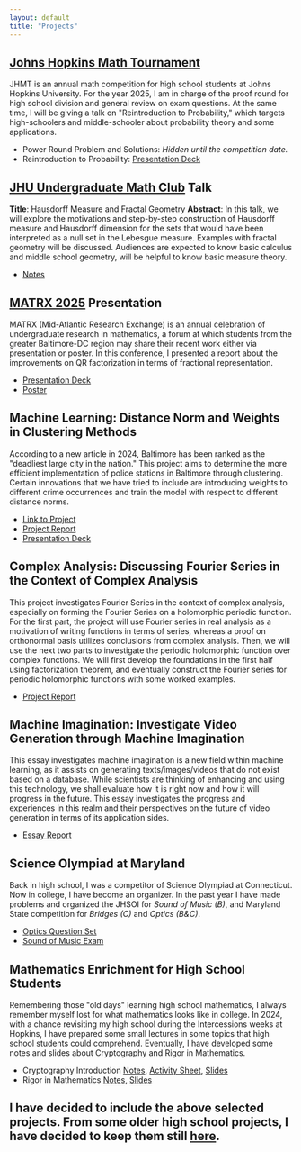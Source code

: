 ```yaml
---
layout: default
title: "Projects"
---
```


## [Johns Hopkins Math Tournament](https://www.johnshopkinsmathtournament.com/jhmt-2025)

JHMT is an annual math competition for high school students at Johns Hopkins University. For the year 2025, I am in charge of the proof round for high school division and general review on exam questions. At the same time, I will be giving a talk on "Reintroduction to Probability," which targets high-schoolers and middle-schooler about probability theory and some applications.
- Power Round Problem and Solutions: *Hidden until the competition date.*
- Reintroduction to Probability: [Presentation Deck](/files/Reintro-Prob.pdf)

## [JHU Undergraduate Math Club](https://sites.google.com/view/jhu-mathclub/seminar#h.s4zw0qfokek4) Talk

**Title**: Hausdorff Measure and Fractal Geometry
**Abstract**: In this talk, we will explore the motivations and step-by-step construction of Hausdorff measure and Hausdorff dimension for the sets that would have been interpreted as a null set in the Lebesgue measure. Examples with fractal geometry will be discussed. Audiences are expected to know basic calculus and middle school geometry, will be helpful to know basic measure theory.
- [Notes](/files/math-club-talk.pdf)

## [MATRX 2025](https://www.ams.jhu.edu/matrx2025/to-present/) Presentation

MATRX (Mid-Atlantic Research Exchange) is an annual celebration of undergraduate research in mathematics, a forum at which students from the greater Baltimore-DC region may share their recent work either via presentation or poster. In this conference, I presented a report about the improvements on QR factorization in terms of fractional representation.
- [Presentation Deck](/files/matrx-slide.pdf)
- [Poster](/files/matrx-poster.pdf)

## Machine Learning: Distance Norm and Weights in Clustering Methods

According to a new article in 2024, Baltimore has been ranked as the "deadliest large city in the nation." This project aims to determine the more efficient implementation of police stations in Baltimore through clustering. Certain innovations that we have tried to include are introducing weights to different crime occurrences and train the model with respect to different distance norms.
- [Link to Project](https://james-guo-03.github.io/ML-F24-Project/)
- [Project Report](https://james-guo-03.github.io/ML-F24-Project/files/ML_Report.pdf)
- [Presentation Deck](https://james-guo-03.github.io/ML-F24-Project/files/ML_Slides.pdf)

## Complex Analysis: Discussing Fourier Series in the Context of Complex Analysis

This project investigates Fourier Series in the context of complex analysis, especially on forming the Fourier Series on a holomorphic periodic function. For the first part, the project will use Fourier series in real analysis as a motivation of writing functions in terms of series, whereas a proof on orthonormal basis utilizes conclusions from complex analysis. Then, we will use the next two parts to investigate the periodic holomorphic function over complex functions. We will first develop the foundations in the first half using factorization theorem, and eventually construct the Fourier series for periodic holomorphic functions with some worked examples.
- [Project Report](/files/complex_analysis-final.pdf)

## Machine Imagination: Investigate Video Generation through Machine Imagination

This essay investigates machine imagination is a new field within machine learning, as it assists on generating texts/images/videos that do not exist based on a database. While scientists are thinking of enhancing and using this technology, we shall evaluate how it is right now and how it will progress in the future. This essay investigates the progress and experiences in this realm and their perspectives on the future of video generation in terms of its application sides.
- [Essay Report](/files/machine_imagination-essay.pdf)

## Science Olympiad at Maryland

Back in high school, I was a competitor of Science Olympiad at Connecticut. Now in college, I have become an organizer. In the past year I have made problems and organized the JHSOI for *Sound of Music (B)*, and Maryland State competition for *Bridges (C)* and *Optics (B&C)*.
- [Optics Question Set](/files/2024_MSO-Regional_Optics.pdf)
- [Sound of Music Exam](/files/2023_JHSOI_Sound_of_Music_Exam.pdf)

## Mathematics Enrichment for High School Students

Remembering those "old days" learning high school mathematics, I always remember myself lost for what mathematics looks like in college. In 2024, with a chance revisiting my high school during the Intercessions weeks at Hopkins, I have prepared some small lectures in some topics that high school students could comprehend. Eventually, I have developed some notes and slides about Cryptography and Rigor in Mathematics.
- Cryptography Introduction [Notes](/files/crypto-notes.pdf), [Activity Sheet](/files/crypto-activity.pdf), [Slides](/files/crypto-slides.pdf)
- Rigor in Mathematics [Notes](/files/breif_analysis-notes.pdf), [Slides](/files/breif_analysis-lecture_slides.pdf)

## I have decided to include the above selected projects. From some older high school projects, I have decided to keep them still [here](https://sites.google.com/view/jamesguo/past-projects).

